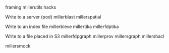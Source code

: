 

framing
millerutils
hacks

Write to a server (pod)
millerblast
millerspatial

Write to an index file
millerbleve
millertika
millerfdptika

Write to a file placed in S3
millerfdpgraph
millerprov
millersgraph
millershacl


millersmock
